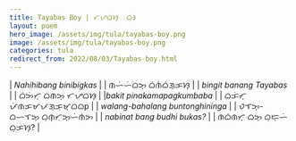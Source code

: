 ```yaml
---
title: Tayabas Boy | ᜆᜌᜊᜐ᜔  ᜊᜓᜂ
layout: poem
hero_image: /assets/img/tula/tayabas-boy.png
image: /assets/img/tula/tayabas-boy.png
categories: tula
redirect_from: 2022/08/03/Tayabas-boy.html
---
```


| *Nahihibang binibigkas* | | ᜈᜑᜒᜑᜒᜊᜅ᜔  ᜊᜒᜈᜒᜊᜒᜄ᜔ᜃᜐ᜔ |
| *bingit banang Tayabas* | | ᜊᜒᜅᜒᜆ᜔  ᜊᜈᜅ᜔  ᜆᜌᜊᜐ᜔ |
|*bakit pinakamapagkumbaba* | | ᜊᜃᜒᜆ᜔  ᜉᜒᜈᜃᜋᜉᜄ᜔ᜃᜓᜋ᜔ᜊᜊp |
| *walang-bahalang buntonghininga* | | ᜏᜎᜅ᜔-ᜊᜑᜎᜅ᜔  ᜊᜓᜈ᜔ᜆᜓᜅ᜔ᜑᜒᜈᜒᜅ |
| *nabinat bang budhi bukas?* | | ᜈᜊᜒᜈᜆ᜔  ᜊᜅ᜔  ᜊᜓᜇ᜔ᜑᜒ  ᜊᜓᜃᜐ᜔? |
